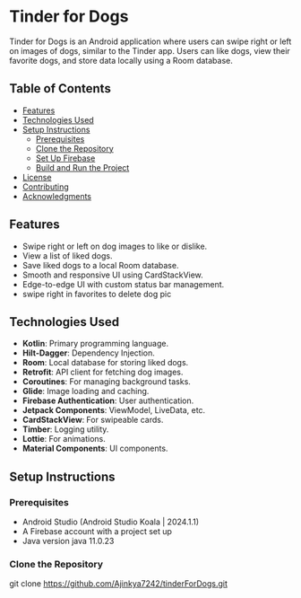 # Tinder for Dogs

Tinder for Dogs is an Android application where users can swipe right or left on images of dogs, similar to the Tinder app. Users can like dogs, view their favorite dogs, and store data locally using a Room database.

## Table of Contents

- [Features](#features)
- [Technologies Used](#technologies-used)
- [Setup Instructions](#setup-instructions)
  - [Prerequisites](#prerequisites)
  - [Clone the Repository](#clone-the-repository)
  - [Set Up Firebase](#set-up-firebase)
  - [Build and Run the Project](#build-and-run-the-project)
- [License](#license)
- [Contributing](#contributing)
- [Acknowledgments](#acknowledgments)

## Features

- Swipe right or left on dog images to like or dislike.
- View a list of liked dogs.
- Save liked dogs to a local Room database.
- Smooth and responsive UI using CardStackView.
- Edge-to-edge UI with custom status bar management.
- swipe right in favorites to delete dog pic

## Technologies Used

- **Kotlin**: Primary programming language.
- **Hilt-Dagger**: Dependency Injection.
- **Room**: Local database for storing liked dogs.
- **Retrofit**: API client for fetching dog images.
- **Coroutines**: For managing background tasks.
- **Glide**: Image loading and caching.
- **Firebase Authentication**: User authentication.
- **Jetpack Components**: ViewModel, LiveData, etc.
- **CardStackView**: For swipeable cards.
- **Timber**: Logging utility.
- **Lottie**: For animations.
- **Material Components**: UI components.

## Setup Instructions

### Prerequisites

- Android Studio (Android Studio Koala | 2024.1.1)
- A Firebase account with a project set up
- Java version java 11.0.23

### Clone the Repository

git clone https://github.com/Ajinkya7242/tinderForDogs.git
